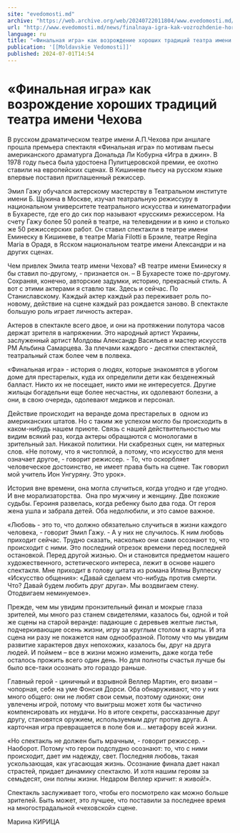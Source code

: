 ```yaml
---
site: "evedomosti.md"
archive: "https://web.archive.org/web/20240722011804/www.evedomosti.md/news/finalnaya-igra-kak-vozrozhdenie-horoshih-tradicij-teatra-ime"
url: "http://www.evedomosti.md/news/finalnaya-igra-kak-vozrozhdenie-horoshih-tradicij-teatra-ime"
language: ru
title: "«Финальная игра» как возрождение хороших традиций театра имени Чехова"
publication: '[[Moldavskie Vedomosti]]'
published: 2024-07-01T14:54
---
```


# «Финальная игра» как возрождение хороших традиций театра имени Чехова

В русском драматическом театре имени А.П.Чехова при аншлаге прошла премьера спектакля «Финальная игра» по мотивам пьесы американского драматурга Дональда Ли Кобурна «Игра в джин». В 1978 году пьеса была удостоена Пулитцеровской премии, ее охотно ставили на европейских сценах. В Кишиневе пьесу на русском языке впервые поставил приглашенный режиссер.

Эмил Гажу обучался актерскому мастерству в Театральном институте имени Б. Щукина в Москве, изучал театральную режиссуру в национальном университете театрального искусства и кинематографии в Бухаресте, где его до сих пор называют «русским» режиссером. На счету Гажу более 50 ролей в театре, на телевидении и в кино и столько же 50 режиссерских работ. Он ставил спектакли в театре имени Еминеску в Кишиневе, в театре Maria Filotti в Брэиле, театре Regina Maria в Орадя, в Ясском национальном театре имени Александри и на других сценах.

Чем привлек Эмила театр имени Чехова? «В театре имени Еминеску я бы ставил по-другому, - признается он. – В Бухаресте тоже по-другому. Сохраняя, конечно, авторские задумки, историю, прекрасный стиль. А вот с этими актерами я ставлю так. Здесь и сейчас. По Станиславскому. Каждый актер каждый раз переживает роль по-новому, действие на сцене каждый раз рождается заново. В спектакле большую роль играет личность актера».

Актеров в спектакле всего двое, и они на протяжении полутора часов держат зрителя в напряжении. Это народный артист Украины, заслуженный артист Молдовы Александр Васильев и мастер искусств РМ Альбина Самарцева. За плечами каждого - десятки спектаклей, театральный стаж более чем в полвека.

«Финальная игра» - история о людях, которые знакомятся в убогом доме для престарелых, куда их определили дети как безденежный балласт. Никто их не посещает, никто ими не интересуется. Другие жильцы богадельни еще более несчастны, их одолевают болезни, а они, в свою очередь, одолевают медиков и персонал.

Действие происходит на веранде дома престарелых в  одном из американских штатов. Но с таким же успехом могло бы происходить в каком-нибудь нашем приюте. Связь с нашей действительностью мы видим всякий раз, когда актеры обращаются с монологами в зрительный зал. Никакой политики. Ни скабрезных сцен, ни матерных слов. «Не потому, что я чистоплюй, а потому, что искусство для меня означает другое, - говорит режиссер. - То, что оскорбляет человеческое достоинство, не имеет права быть на сцене. Так говорил мой учитель Ион Унгуряну. Это урок».

История вне времени, она могла случиться, когда угодно и где угодно. И вне морализаторства.  Она про мужчину и женщину. Две похожие судьбы. Героиня развелась, когда ребенку было два года. От героя жена ушла и забрала детей. Оба недолюбили, и это самое важное.

«Любовь - это то, что должно обязательно случиться в жизни каждого человека, - говорит Эмил Гажу. - А у них не случилось. К ним любовь приходит сейчас. Трудно сказать, насколько они сами осознают то, что происходит с ними. Это последний отрезок времени перед последней остановкой. Перед другой жизнью. Он и становится предметом нашего художественного, эстетического интереса, лежит в основе нашего спектакля. Мне приходит в голову цитата из романа Иляны Вулпеску «Искусство общения»: «Давай сделаем что-нибудь против смерти. Что? Давай будем любить друг друга». Мы воздвигаем стену. Отодвигаем неминуемое».

Прежде, чем мы увидим пронзительный финал и мокрые глаза зрителей, мы много раз станем свидетелями, казалось бы, одной и той же сцены на старой веранде: падающие с деревьев желтые листья, подчеркивающие осень жизни, игру за круглым столом в карты. И эта сцена ни разу не покажется нам однообразной. Потому что мы увидим развитие характеров двух непохожих, казалось бы, друг на друга людей. И поймем – все в жизни можно изменить, даже когда тебе осталось прожить всего один день. Но для полноты счастья лучше бы было все-таки осознать это гораздо раньше.

Главный герой - циничный и взрывной Веллер Мартин, его визави – чопорная, себе на уме Фонсия Дорси. Оба обнаруживают, что у них много общего: они не любят свои семьи, поэтому одиноки; они увлечены игрой, потому что выигрыш может хотя бы частично компенсировать их неудачи. Но в итоге секреты, рассказанные друг другу, становятся оружием, используемым друг против друга. А карточная игра превращается в поле боя и… метафору всей жизни.

«Но спектакль не должен быть мрачным, - говорит режиссер. - Наоборот. Потому что герои подспудно осознают: то, что с ними происходит, дает им надежду, свет. Последняя любовь, такая ускользающая, как угасающая жизнь. Осознание финала дает накал страстей, придает динамику спектаклю. И хотя нашим героям за семьдесят, они полны жизни. Недаром Веллер кричит: я живой!».

Спектакль заслуживает того, чтобы его посмотрело как можно больше зрителей. Быть может, это лучшее, что поставили за последнее время на многострадальной «чеховской» сцене.

Марина КИРИЦА